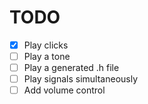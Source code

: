 # TODO

- [x] Play clicks
- [ ] Play a tone
- [ ] Play a generated .h file
- [ ] Play signals simultaneously
- [ ] Add volume control